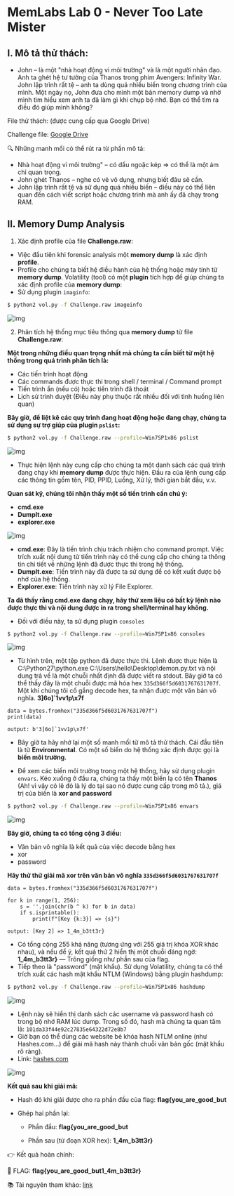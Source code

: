 # MemLabs Lab 0 - Never Too Late Mister
## I. Mô tả thử thách:
- John – là một "nhà hoạt động vì môi trường" và là một người nhân đạo. Anh ta ghét hệ tư tưởng của Thanos trong phim Avengers: Infinity War.
John lập trình rất tệ – anh ta dùng quá nhiều biến trong chương trình của mình.
Một ngày nọ, John đưa cho mình một bản memory dump và nhờ mình tìm hiểu xem anh ta đã làm gì khi chụp bộ nhớ. Bạn có thể tìm ra điều đó giúp mình không?

File thử thách: (được cung cấp qua Google Drive)

Challenge file: [Google Drive](https://drive.google.com/file/d/1MjMGRiPzweCOdikO3DTaVfbdBK5kyynT/view)

🔍 Những manh mối có thể rút ra từ phần mô tả:

- Nhà hoạt động vì môi trường" – có dấu ngoặc kép => có thể là một ám chỉ quan trọng.
- John ghét Thanos – nghe có vẻ vô dụng, nhưng biết đâu sẽ cần.
- John lập trình rất tệ và sử dụng quá nhiều biến – điều này có thể liên quan đến cách viết script hoặc chương trình mà anh ấy đã chạy trong RAM.

## II. Memory Dump Analysis
1. Xác định profile của file **Challenge.raw**:
- Việc đầu tiên khi forensic analysis một **memory dump** là xác định **profile**.
- Profile cho chúng ta biết hệ điều hành của hệ thống hoặc máy tính từ **memory dump**. Volatility (tool) có một **plugin** tích hợp để giúp chúng ta xác định profile của **memory dump**:
- Sử dụng plugin `imaginfo`:
```sh
$ python2 vol.py -f Challenge.raw imageinfo
```
![img](https://github.com/Thuanle2401/CTF/blob/main/ForensisMemLabs/Lab0/lab0.1.png?raw=true)

2. Phân tích hệ thống mục tiêu thông qua **memory dump** từ file **Challenge.raw**:

**Một trong những điều quan trọng nhất mà chúng ta cần biết từ một hệ thống trong quá trình phân tích là:**
- Các tiến trình hoạt động
- Các commands được thực thi trong shell / terminal / Command prompt
- Tiến trình ẩn (nếu có) hoặc tiến trình đã thoát
- Lịch sử trình duyệt (Điều này phụ thuộc rất nhiều đối với tình huống liên quan)

**Bây giờ, để liệt kê các quy trình đang hoạt động hoặc đang chạy, chúng ta sử dụng sự trợ giúp của plugin `pslist`:**

```sh
$ python2 vol.py -f Challenge.raw --profile=Win7SP1x86 pslist
```
![img](https://github.com/Thuanle2401/CTF/blob/main/ForensisMemLabs/Lab0/Lab0.2.png?raw=true)

- Thực hiện lệnh này cung cấp cho chúng ta một danh sách các quá trình đang chạy khi **memory dump** được thực hiện. Đầu ra của lệnh cung cấp các thông tin gồm tên, PID, PPID, Luồng, Xử lý, thời gian bắt đầu, v.v.

**Quan sát kỹ, chúng tôi nhận thấy một số tiến trình cần chú ý:**
- **cmd.exe**
- **DumpIt.exe**
- **explorer.exe**

![img](https://github.com/Thuanle2401/CTF/blob/main/ForensisMemLabs/Lab0/lab0.3.png?raw=true)

- **cmd.exe**: Đây là tiến trình chịu trách nhiệm cho command prompt. Việc trích xuất nội dung từ tiến trình này có thể cung cấp cho chúng ta thông tin chi tiết về những lệnh đã được thực thi trong hệ thống.
- **DumpIt.exe**: Tiến trình này đã được ta sử dụng để có kết xuất được bộ nhớ của hệ thống.
- **Explorer.exe**: Tiến trình này xử lý File Explorer.

**Ta đã thấy rằng cmd.exe đang chạy, hãy thử xem liệu có bất kỳ lệnh nào được thực thi và nội dung được in ra trong shell/terminal hay không.**
- Đối với điều này, ta sử dụng plugin `consoles`

```sh
$ python2 vol.py -f Challenge.raw --profile=Win7SP1x86 consoles
```
![img](https://github.com/Thuanle2401/CTF/blob/main/ForensisMemLabs/Lab0/lab0.4.png?raw=true)

- Từ hình trên, một tệp python đã được thực thi. Lệnh được thực hiện là C:\Python27\python.exe C:\Users\hello\Desktop\demon.py.txt và nội dung trả về là một chuỗi nhất định đã được viết ra stdout. Bây giờ ta có thể thấy đây là một chuỗi được mã hóa hex `335d366f5d6031767631707f`. Một khi chúng tôi cố gắng decode hex, ta nhận được một văn bản vô nghĩa. **3]6o]`1vv1p\x7f**

```python3
data = bytes.fromhex("335d366f5d6031767631707f")
print(data)
```
```output
output: b'3]6o]`1vv1p\x7f'
```

- Bây giờ ta hãy nhớ lại một số manh mối từ mô tả thử thách. Cái đầu tiên là từ **Environmental**. Có một số biến do hệ thống xác định được gọi là **biến môi trường**.

- Để xem các biến môi trường trong một hệ thống, hãy sử dụng plugin `envars`. Kéo xuống ở đầu ra, chúng ta thấy một biến lạ có tên **Thanos** (Ah! vì vậy có lẽ đó là lý do tại sao nó được cung cấp trong mô tả.), giá trị của biến là **xor and password**

```sh
$ python2 vol.py -f Challenge.raw --profile=Win7SP1x86 envars
```
![img](https://github.com/Thuanle2401/CTF/blob/main/ForensisMemLabs/Lab0/lab0.5.png?raw=true)

**Bây giờ, chúng ta có tổng cộng 3 điều:**
- Văn bản vô nghĩa là kết quả của việc decode bằng hex
- xor
- password

**Hãy thử thử giải mã xor trên văn bản vô nghĩa `335d366f5d6031767631707f`**

```python3
data = bytes.fromhex("335d366f5d6031767631707f")

for k in range(1, 256):
    s = ''.join(chr(b ^ k) for b in data)
    if s.isprintable():
        print(f"[Key {k:3}] => {s}")
```
```output
output: [Key 2] => 1_4m_b3tt3r}
```
- Có tổng cộng 255 khả năng (tương ứng với 255 giá trị khóa XOR khác nhau), và nếu để ý, kết quả thứ 2 hiển thị một chuỗi đáng ngờ:
**1_4m_b3tt3r}** — Trông giống như phần sau của flag.
- Tiếp theo là "password" (mật khẩu). Sử dụng Volatility, chúng ta có thể trích xuất các hash mật khẩu NTLM (Windows) bằng plugin hashdump:
```sh
$ python2 vol.py -f Challenge.raw --profile=Win7SP1x86 hashdump
```

![img](https://github.com/Thuanle2401/CTF/blob/main/ForensisMemLabs/Lab0/lab0.7.png?raw=true)
- Lệnh này sẽ hiển thị danh sách các username và password hash có trong bộ nhớ RAM lúc dump. Trong số đó, hash mà chúng ta quan tâm là: `101da33f44e92c27835e64322d72e8b7`
- Giờ bạn có thể dùng các website bẻ khóa hash NTLM online (như Hashes.com...) để giải mã hash này thành chuỗi văn bản gốc (mật khẩu rõ ràng).
- Link: [hashes.com](https://hashes.com/en/decrypt/hash)

![img](https://github.com/Thuanle2401/CTF/blob/main/ForensisMemLabs/Lab0/lab0.6.png?raw=true)

**Kết quả sau khi giải mã:**

- Hash đó khi giải được cho ra phần đầu của flag: **flag{you_are_good_but**

- Ghép hai phần lại:

    + Phần đầu: **flag{you_are_good_but**

    + Phần sau (từ đoạn XOR hex): **1_4m_b3tt3r}**

👉 Kết quả hoàn chỉnh:

🎉 FLAG: **flag{you_are_good_but1_4m_b3tt3r}**

📚 Tài nguyên tham khảo:
[link](https://github.com/volatilityfoundation/volatility/wiki/Command-Reference)







